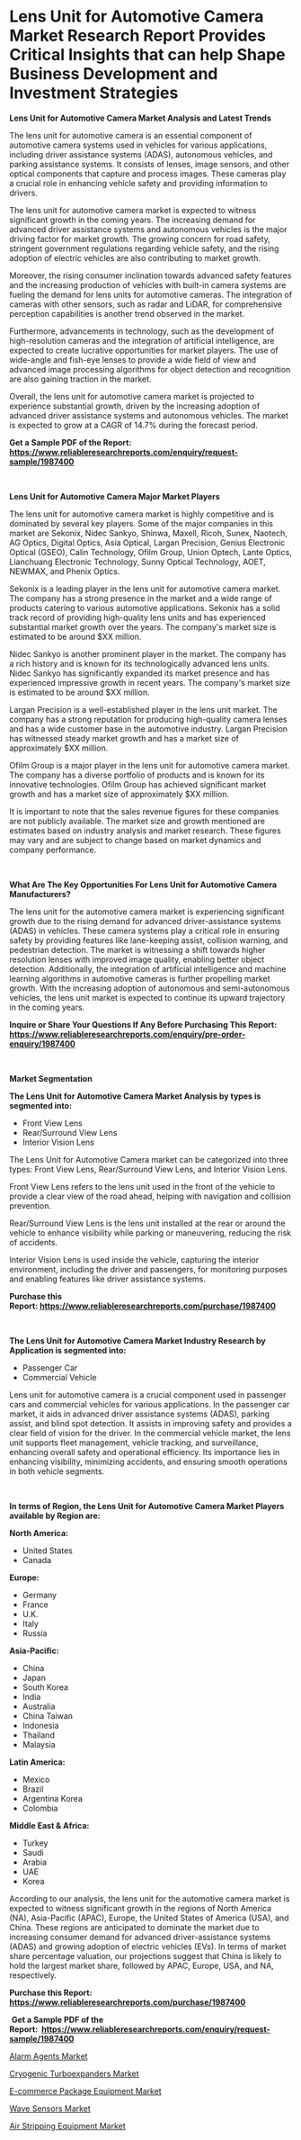 <p><h1>Lens Unit for Automotive Camera Market Research Report Provides Critical Insights that can help Shape Business Development and Investment Strategies</h1></p><p><strong>Lens Unit for Automotive Camera Market Analysis and Latest Trends</strong></p>
<p><p>The lens unit for automotive camera is an essential component of automotive camera systems used in vehicles for various applications, including driver assistance systems (ADAS), autonomous vehicles, and parking assistance systems. It consists of lenses, image sensors, and other optical components that capture and process images. These cameras play a crucial role in enhancing vehicle safety and providing information to drivers.</p><p>The lens unit for automotive camera market is expected to witness significant growth in the coming years. The increasing demand for advanced driver assistance systems and autonomous vehicles is the major driving factor for market growth. The growing concern for road safety, stringent government regulations regarding vehicle safety, and the rising adoption of electric vehicles are also contributing to market growth.</p><p>Moreover, the rising consumer inclination towards advanced safety features and the increasing production of vehicles with built-in camera systems are fueling the demand for lens units for automotive cameras. The integration of cameras with other sensors, such as radar and LiDAR, for comprehensive perception capabilities is another trend observed in the market.</p><p>Furthermore, advancements in technology, such as the development of high-resolution cameras and the integration of artificial intelligence, are expected to create lucrative opportunities for market players. The use of wide-angle and fish-eye lenses to provide a wide field of view and advanced image processing algorithms for object detection and recognition are also gaining traction in the market.</p><p>Overall, the lens unit for automotive camera market is projected to experience substantial growth, driven by the increasing adoption of advanced driver assistance systems and autonomous vehicles. The market is expected to grow at a CAGR of 14.7% during the forecast period.</p></p>
<p><strong>Get a Sample PDF of the Report:&nbsp; <a href="https://www.reliableresearchreports.com/enquiry/request-sample/1987400">https://www.reliableresearchreports.com/enquiry/request-sample/1987400</a></strong></p>
<p>&nbsp;</p>
<p><strong>Lens Unit for Automotive Camera Major Market Players</strong></p>
<p><p>The lens unit for automotive camera market is highly competitive and is dominated by several key players. Some of the major companies in this market are Sekonix, Nidec Sankyo, Shinwa, Maxell, Ricoh, Sunex, Naotech, AG Optics, Digital Optics, Asia Optical, Largan Precision, Genius Electronic Optical (GSEO), Calin Technology, Ofilm Group, Union Optech, Lante Optics, Lianchuang Electronic Technology, Sunny Optical Technology, AOET, NEWMAX, and Phenix Optics.</p><p>Sekonix is a leading player in the lens unit for automotive camera market. The company has a strong presence in the market and a wide range of products catering to various automotive applications. Sekonix has a solid track record of providing high-quality lens units and has experienced substantial market growth over the years. The company's market size is estimated to be around $XX million.</p><p>Nidec Sankyo is another prominent player in the market. The company has a rich history and is known for its technologically advanced lens units. Nidec Sankyo has significantly expanded its market presence and has experienced impressive growth in recent years. The company's market size is estimated to be around $XX million.</p><p>Largan Precision is a well-established player in the lens unit market. The company has a strong reputation for producing high-quality camera lenses and has a wide customer base in the automotive industry. Largan Precision has witnessed steady market growth and has a market size of approximately $XX million.</p><p>Ofilm Group is a major player in the lens unit for automotive camera market. The company has a diverse portfolio of products and is known for its innovative technologies. Ofilm Group has achieved significant market growth and has a market size of approximately $XX million.</p><p>It is important to note that the sales revenue figures for these companies are not publicly available. The market size and growth mentioned are estimates based on industry analysis and market research. These figures may vary and are subject to change based on market dynamics and company performance.</p></p>
<p>&nbsp;</p>
<p><strong>What Are The Key Opportunities For Lens Unit for Automotive Camera Manufacturers?</strong></p>
<p><p>The lens unit for the automotive camera market is experiencing significant growth due to the rising demand for advanced driver-assistance systems (ADAS) in vehicles. These camera systems play a critical role in ensuring safety by providing features like lane-keeping assist, collision warning, and pedestrian detection. The market is witnessing a shift towards higher resolution lenses with improved image quality, enabling better object detection. Additionally, the integration of artificial intelligence and machine learning algorithms in automotive cameras is further propelling market growth. With the increasing adoption of autonomous and semi-autonomous vehicles, the lens unit market is expected to continue its upward trajectory in the coming years.</p></p>
<p><strong>Inquire or Share Your Questions If Any Before Purchasing This Report: <a href="https://www.reliableresearchreports.com/enquiry/pre-order-enquiry/1987400">https://www.reliableresearchreports.com/enquiry/pre-order-enquiry/1987400</a></strong></p>
<p>&nbsp;</p>
<p><strong>Market Segmentation</strong></p>
<p><strong>The Lens Unit for Automotive Camera Market Analysis by types is segmented into:</strong></p>
<p><ul><li>Front View Lens</li><li>Rear/Surround View Lens</li><li>Interior Vision Lens</li></ul></p>
<p><p>The Lens Unit for Automotive Camera market can be categorized into three types: Front View Lens, Rear/Surround View Lens, and Interior Vision Lens. </p><p>Front View Lens refers to the lens unit used in the front of the vehicle to provide a clear view of the road ahead, helping with navigation and collision prevention. </p><p>Rear/Surround View Lens is the lens unit installed at the rear or around the vehicle to enhance visibility while parking or maneuvering, reducing the risk of accidents. </p><p>Interior Vision Lens is used inside the vehicle, capturing the interior environment, including the driver and passengers, for monitoring purposes and enabling features like driver assistance systems.</p></p>
<p><strong>Purchase this Report:&nbsp;<a href="https://www.reliableresearchreports.com/purchase/1987400">https://www.reliableresearchreports.com/purchase/1987400</a></strong></p>
<p>&nbsp;</p>
<p><strong>The Lens Unit for Automotive Camera Market Industry Research by Application is segmented into:</strong></p>
<p><ul><li>Passenger Car</li><li>Commercial Vehicle</li></ul></p>
<p><p>Lens unit for automotive camera is a crucial component used in passenger cars and commercial vehicles for various applications. In the passenger car market, it aids in advanced driver assistance systems (ADAS), parking assist, and blind spot detection. It assists in improving safety and provides a clear field of vision for the driver. In the commercial vehicle market, the lens unit supports fleet management, vehicle tracking, and surveillance, enhancing overall safety and operational efficiency. Its importance lies in enhancing visibility, minimizing accidents, and ensuring smooth operations in both vehicle segments.</p></p>
<p>&nbsp;</p>
<p><strong>In terms of Region, the Lens Unit for Automotive Camera Market Players available by Region are:</strong></p>
<p>
    <p> <strong> North America: </strong>
        <ul>
            <li>United States</li>
            <li>Canada</li>
        </ul>
        </p> 
    <p> <strong> Europe: </strong>
        <ul>
            <li>Germany</li>
            <li>France</li>
            <li>U.K.</li>
            <li>Italy</li>
            <li>Russia</li>
        </ul>
        </p> 
    <p> <strong> Asia-Pacific: </strong>
        <ul>
            <li>China</li>
            <li>Japan</li>
            <li>South Korea</li>
            <li>India</li>
            <li>Australia</li>
            <li>China Taiwan</li>
            <li>Indonesia</li>
            <li>Thailand</li>
            <li>Malaysia</li>
        </ul>
        </p> 
    <p> <strong> Latin America: </strong>
        <ul>
            <li>Mexico</li>
            <li>Brazil</li>
            <li>Argentina Korea</li>
            <li>Colombia</li>
        </ul>
        </p> 
    <p> <strong> Middle East & Africa: </strong>
        <ul>
            <li>Turkey</li>
            <li>Saudi</li>
            <li>Arabia</li>
            <li>UAE</li>
            <li>Korea</li>
        </ul>
    </p>
    </p>
<p><p>According to our analysis, the lens unit for the automotive camera market is expected to witness significant growth in the regions of North America (NA), Asia-Pacific (APAC), Europe, the United States of America (USA), and China. These regions are anticipated to dominate the market due to increasing consumer demand for advanced driver-assistance systems (ADAS) and growing adoption of electric vehicles (EVs). In terms of market share percentage valuation, our projections suggest that China is likely to hold the largest market share, followed by APAC, Europe, USA, and NA, respectively.</p></p>
<p><strong>Purchase this Report: <a href="https://www.reliableresearchreports.com/purchase/1987400">https://www.reliableresearchreports.com/purchase/1987400</a></strong></p>
<p>&nbsp;<strong>Get a Sample PDF of the Report:&nbsp;&nbsp;<a href="https://www.reliableresearchreports.com/enquiry/request-sample/1987400">https://www.reliableresearchreports.com/enquiry/request-sample/1987400</a></strong></p>
<p><strong></strong></p>
<p><p><a href="https://medium.com/@loyceharber/analyzing-alarm-agents-market-global-industry-perspective-and-forecast-2023-to-2030-d61f7687cb3a">Alarm Agents Market</a></p><p><a href="https://www.linkedin.com/pulse/cryogenic-turboexpanders-market-size-2023-2030-global-7h6de/">Cryogenic Turboexpanders Market</a></p><p><a href="https://www.linkedin.com/pulse/e-commerce-package-equipment-market-size-share-global-8ogke/">E-commerce Package Equipment Market</a></p><p><a href="https://medium.com/@randallbode/analyzing-wave-sensors-market-global-industry-perspective-and-forecast-2023-to-2030-8d579d578790">Wave Sensors Market</a></p><p><a href="https://www.linkedin.com/pulse/air-stripping-equipment-market-challenges-opportunities-rfi5e/">Air Stripping Equipment Market</a></p></p>